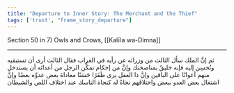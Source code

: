 ```yaml
---
title: "Departure to Inner Story: The Merchant and the Thief"
tags: ['trust', "frame_story_departure"]
---
```


 Section 50 in 7) Owls and Crows, [[Kalīla wa-Dimna]]

---
ثم إنَّ الملك سأل الثالث من وزرائه عن رأيه في الغراب فقال الثالث أرى أن تستبقيه وتُحسِن إليه فإنه خليقٌ بمناصحتك وإنَّ من إحكام تمكُّن الرجل من أعدائه أن يستدخل منهم أعوانًا على الباقين وإنَّ ذا العقل يرى ظَفَرًا حَسَنًا معاداةَ بعض عدوِّه بعضًا وإنَّ اشتغال بعض العدو ببعض واختلافَهم نجاةٌ له كنجاة الناسك عند اختلاف اللص والشيطان
